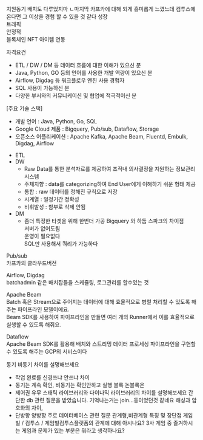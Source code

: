  지원동기
 배치도 다루었지마 ㄴ마지막 카프카에 대해 되게 흥미롭게 느꼈느데
 컴투스에온다면 그 이상을 경험 할 수 있을 것 같다
성장  
트래픽  
안정적  
블록체인 NFT 아이템 연동
 
자격요건
- ETL / DW / DM 등 데이터 흐름에 대한 이해가 있으신 분
- Java, Python, GO 등의 언어를 사용한 개발 역량이 있으신 분
- Airflow, Digdag 등 워크플로우 엔진 사용 경험자
- SQL 사용이 가능하신 분
- 다양한 부서와의 커뮤니케이션 및 협업에 적극적이신 분

[주요 기술 스택]
* 개발 언어 : Java, Python, Go, SQL
* Google Cloud 제품 : Bigquery, Pub/sub, Dataflow, Storage
* 오픈소스 어플리케이션 : Apache Kafka, Apache Beam, Fluentd, Embulk, Digdag, Airflow

- ETL
- DW 
  - Raw Data를 통한 분석자료를 제공하여 조직내 의사결정을 지원하는 정보관리 시스템
  - 주체지향 : data를 categorizing하여 End User에게 이해하기 쉬운 형태 제공
  - 통합 : raw 데이터를 정해진 규칙으로 저장
  - 시계열 : 일정기간 정확성
  - 비휘발성 : 함부로 삭제 안됨
- DM
  - 좀더 특정한 타겟을 위해 한번더 가공
Bigquery 와 하둡 스파크의 차이점  
서버가 없어도됨  
운영이 필요없다  
SQL만 사용해서 쿼리가 가능하다

Pub/sub  
카프카의 클라우드버전

Airflow, Digdag  
batchadmin 같은 배치잡들을 스케쥴링, 로그관리를 할수있는 것

Apache Beam  
Batch 혹은 Stream으로 주어지는 데이터에 대해 효율적으로 병렬 처리할 수 있도록 해주는 파이프라인 모델이에요.   
Beam SDK를 사용하여 파이프라인을 만들면 여러 개의 Runner에서 이를 효율적으로 실행할 수 있도록 해줘요.

Dataflow  
Apache Beam SDK를 활용해 배치와 스트리밍 데이터 프로세싱 파이프라인을 구현할 수 있도록 해주는 GCP의 서비스이다


동기 비동기 차이를 설명해보세요  
- 작업 완료를 신경쓰냐 안쓰냐 차이
- 동기는 계속 확인, 비동기는 확인안하고 실행 
블록 논블록은
- 제어권 유무
스태틱 라이브러리와 다이나믹 라이브러리의 차이를 설명해보세요
간단한 db 관련 질문을 받았습니다.
기억나는거는 join…등이었던것 같네요
해싱과 암호화의 차이,
- 단방향 양방향
주로 데이터베이스 관련 질문
관계형,비관계형 특징 및 장단점
게임빌 / 컴투스 / 게임빌컴투스플랫폼의 관계에 대해 아시나요?
3사 게임 중 즐겨하시는 게임과 문제가 있는 부분은 뭐라고 생각하나요?